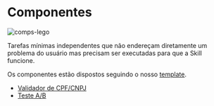 # Componentes

![comps-lego](https://i.imgur.com/HxaWbr5m.png)

Tarefas mínimas independentes que não endereçam diretamente um problema do usuário mas precisam ser executadas para que a Skill funcione.

Os componentes estão dispostos seguindo o nosso [template](./TEMPLATE.md).

- [Validador de CPF/CNPJ](./validador%20de%20cpf%20e%20cnpj/1.0)
- [Teste A/B](./teste%20ab/1.0)
